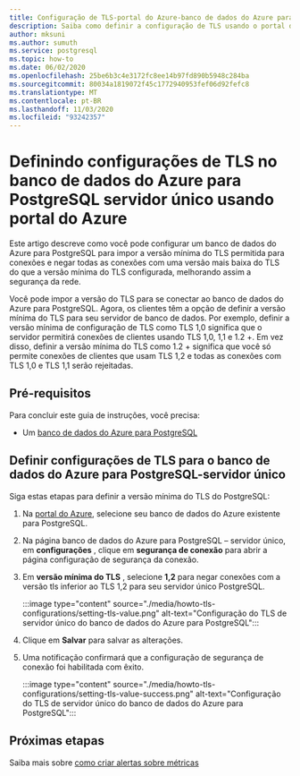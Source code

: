 ```yaml
---
title: Configuração de TLS-portal do Azure-banco de dados do Azure para PostgreSQL-servidor único
description: Saiba como definir a configuração de TLS usando o portal do Azure para o banco de dados do Azure para PostgreSQL servidor único
author: mksuni
ms.author: sumuth
ms.service: postgresql
ms.topic: how-to
ms.date: 06/02/2020
ms.openlocfilehash: 25be6b3c4e3172fc8ee14b97fd890b5948c284ba
ms.sourcegitcommit: 80034a1819072f45c1772940953fef06d92fefc8
ms.translationtype: MT
ms.contentlocale: pt-BR
ms.lasthandoff: 11/03/2020
ms.locfileid: "93242357"
---
```

# <a name="configuring-tls-settings-in-azure-database-for-postgresql-single---server-using-azure-portal"></a>Definindo configurações de TLS no banco de dados do Azure para PostgreSQL servidor único usando portal do Azure

Este artigo descreve como você pode configurar um banco de dados do Azure para PostgreSQL para impor a versão mínima do TLS permitida para conexões e negar todas as conexões com uma versão mais baixa do TLS do que a versão mínima do TLS configurada, melhorando assim a segurança da rede.

Você pode impor a versão do TLS para se conectar ao banco de dados do Azure para PostgreSQL. Agora, os clientes têm a opção de definir a versão mínima do TLS para seu servidor de banco de dados. Por exemplo, definir a versão mínima de configuração de TLS como TLS 1,0 significa que o servidor permitirá conexões de clientes usando TLS 1,0, 1,1 e 1.2 +. Em vez disso, definir a versão mínima do TLS como 1.2 + significa que você só permite conexões de clientes que usam TLS 1,2 e todas as conexões com TLS 1,0 e TLS 1,1 serão rejeitadas.

## <a name="prerequisites"></a>Pré-requisitos

Para concluir este guia de instruções, você precisa:

* Um [banco de dados do Azure para PostgreSQL](quickstart-create-server-database-portal.md)

## <a name="set-tls-configurations-for-azure-database-for-postgresql---single-server"></a>Definir configurações de TLS para o banco de dados do Azure para PostgreSQL-servidor único

Siga estas etapas para definir a versão mínima do TLS do PostgreSQL:

1. Na [portal do Azure](https://portal.azure.com/), selecione seu banco de dados do Azure existente para PostgreSQL.

1.  Na página banco de dados do Azure para PostgreSQL – servidor único, em **configurações** , clique em **segurança de conexão** para abrir a página configuração de segurança da conexão.

1. Em **versão mínima do TLS** , selecione **1,2** para negar conexões com a versão tls inferior ao TLS 1,2 para seu servidor único PostgreSQL.

    :::image type="content" source="./media/howto-tls-configurations/setting-tls-value.png" alt-text="Configuração do TLS de servidor único do banco de dados do Azure para PostgreSQL":::

1. Clique em **Salvar** para salvar as alterações.

1. Uma notificação confirmará que a configuração de segurança de conexão foi habilitada com êxito.

    :::image type="content" source="./media/howto-tls-configurations/setting-tls-value-success.png" alt-text="Configuração do TLS de servidor único do banco de dados do Azure para PostgreSQL":::

## <a name="next-steps"></a>Próximas etapas

Saiba mais sobre [como criar alertas sobre métricas](howto-alert-on-metric.md)
